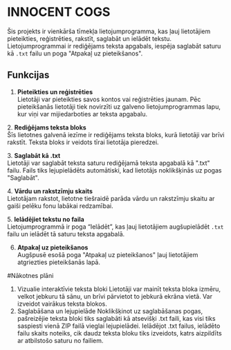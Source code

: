 # INNOCENT COGS

Šis projekts ir vienkārša tīmekļa lietojumprogramma, kas ļauj lietotājiem pieteikties, reģistrēties, rakstīt, saglabāt un ielādēt tekstu. Lietojumprogrammai ir rediģējams teksta apgabals, iespēja saglabāt saturu kā `.txt` failu un poga "Atpakaļ uz pieteikšanos".

## Funkcijas

1. **Pieteikties un reģistrēties**  
   Lietotāji var pieteikties savos kontos vai reģistrēties jaunam. Pēc pieteikšanās lietotāji tiek novirzīti uz galveno lietojumprogrammas lapu, kur viņi var mijiedarboties ar teksta apgabalu.

2. **Rediģējams teksta bloks**  
   Šīs lietotnes galvenā iezīme ir rediģējams teksta bloks, kurā lietotāji var brīvi rakstīt. Teksta bloks ir veidots tīrai lietotāja pieredzei.

3. **Saglabāt kā .txt**  
   Lietotāji var saglabāt teksta saturu rediģējamā teksta apgabalā kā ".txt" failu. Fails tiks lejupielādēts automātiski, kad lietotājs noklikšķinās uz pogas "Saglabāt".

4. **Vārdu un rakstzīmju skaits**  
   Lietotājam rakstot, lietotne tiešraidē parāda vārdu un rakstzīmju skaitu ar gaiši pelēku fonu labākai redzamībai.

5. **Ielādējiet tekstu no faila**  
   Lietojumprogrammā ir poga “Ielādēt”, kas ļauj lietotājiem augšupielādēt `.txt` failu un ielādēt tā saturu teksta apgabalā.

6. **Atpakaļ uz pieteikšanos**  
   Augšpusē esošā poga "Atpakaļ uz pieteikšanos" ļauj lietotājiem atgriezties pieteikšanās lapā.

#Nākotnes plāni

1. Vizualie interaktīvie teksta bloki
Lietotāji var mainīt teksta bloka izmēru, velkot jebkuru tā sānu, un brīvi pārvietot to jebkurā ekrāna vietā.
Var izveidot vairākus teksta blokos.
2. Saglabāšana un lejupielāde
Noklikšķinot uz saglabāšanas pogas, pašreizējie teksta bloki tiks saglabāti kā atsevišķi .txt faili, kas visi tiks saspiesti vienā ZIP failā vieglai lejupielādei.
Ielādējot .txt failus, ielādēto failu skaits noteiks, cik daudz teksta bloku tiks izveidots, katrs aizpildīts ar atbilstošo saturu no failiem.